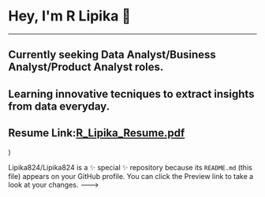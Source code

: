  # Hey, I'm R Lipika 👧
 ---------------------------------------------------------------------
## Currently seeking Data Analyst/Business Analyst/Product Analyst roles.
## Learning innovative tecniques to extract insights from data everyday.


## Resume Link:[R_Lipika_Resume.pdf](https://github.com/Lipika824/Fitbit-Fitness-Tracker/files/9079485/R_Lipika_Resume.pdf)
)

Lipika824/Lipika824 is a ✨ special ✨ repository because its `README.md` (this file) appears on your GitHub profile.
You can click the Preview link to take a look at your changes.
--->
